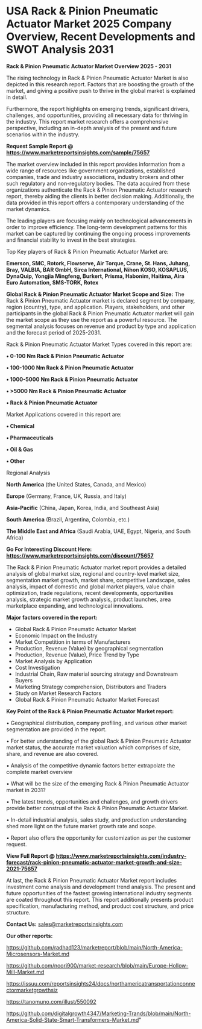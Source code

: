 # USA Rack & Pinion Pneumatic Actuator Market 2025 Company Overview, Recent Developments and SWOT Analysis 2031

<Strong> Rack & Pinion Pneumatic Actuator Market Overview 2025 - 2031</strong>

The rising technology in Rack & Pinion Pneumatic Actuator Market is also depicted in this research report. Factors that are boosting the growth of the market, and giving a positive push to thrive in the global market is explained in detail.

Furthermore, the report highlights on emerging trends, significant drivers, challenges, and opportunities, providing all necessary data for thriving in the industry. This report market research offers a comprehensive perspective, including an in-depth analysis of the present and future scenarios within the industry.

<strong>Request Sample Report @ <a href=https://www.marketreportsinsights.com/sample/75657>https://www.marketreportsinsights.com/sample/75657</a></strong>

The market overview included in this report provides information from a wide range of resources like government organizations, established companies, trade and industry associations, industry brokers and other such regulatory and non-regulatory bodies. The data acquired from these organizations authenticate the Rack & Pinion Pneumatic Actuator research report, thereby aiding the clients in better decision making. Additionally, the data provided in this report offers a contemporary understanding of the market dynamics.

The leading players are focusing mainly on technological advancements in order to improve efficiency. The long-term development patterns for this market can be captured by continuing the ongoing process improvements and financial stability to invest in the best strategies.

Top Key players of Rack & Pinion Pneumatic Actuator Market are:

<strong>Emerson, SMC, Rotork, Flowserve, Air Torque, Crane, St. Hans, Juhang, Bray, VALBIA, BAR GmbH, Sirca International, Nihon KOSO, KOSAPLUS, DynaQuip, Yongjia Mingfeng, Burkert, Prisma, Habonim, Haitima, Aira Euro Automation, SMS-TORK, Rotex</strong>

<strong><b>Global Rack & Pinion Pneumatic Actuator Market Scope and Size:</b></strong>
The Rack & Pinion Pneumatic Actuator market is declared segment by company, region (country), type, and application. Players, stakeholders, and other participants in the global Rack & Pinion Pneumatic Actuator market will gain the market scope as they use the report as a powerful resource. The segmental analysis focuses on revenue and product by type and application and the forecast period of 2025-2031.

Rack & Pinion Pneumatic Actuator Market Types covered in this report are:

<strong>• 0-100 Nm Rack & Pinion Pneumatic Actuator

• 100-1000 Nm Rack & Pinion Pneumatic Actuator

• 1000-5000 Nm Rack & Pinion Pneumatic Actuator

• >5000 Nm Rack & Pinion Pneumatic Actuator

• Rack & Pinion Pneumatic Actuator</strong>

Market Applications covered in this report are:

<strong>• Chemical

• Pharmaceuticals

• Oil & Gas

• Other</strong> 

Regional Analysis

<strong>North America</strong> (the United States, Canada, and Mexico)

<strong>Europe</strong> (Germany, France, UK, Russia, and Italy)

<strong>Asia-Pacific</strong> (China, Japan, Korea, India, and Southeast Asia)

<strong>South America</strong> (Brazil, Argentina, Colombia, etc.)

<strong>The Middle East and Africa</strong> (Saudi Arabia, UAE, Egypt, Nigeria, and South Africa)

<strong>Go For Interesting Discount Here: <a href=https://www.marketreportsinsights.com/discount/75657>https://www.marketreportsinsights.com/discount/75657</a></strong>

The Rack & Pinion Pneumatic Actuator market report provides a detailed analysis of global market size, regional and country-level market size, segmentation market growth, market share, competitive Landscape, sales analysis, impact of domestic and global market players, value chain optimization, trade regulations, recent developments, opportunities analysis, strategic market growth analysis, product launches, area marketplace expanding, and technological innovations.

<strong><b>Major factors covered in the report:</b></strong>
<ul>
  <li>Global Rack & Pinion Pneumatic Actuator Market </li>
  <li>Economic Impact on the Industry</li>
  <li>Market Competition in terms of Manufacturers</li>
  <li>Production, Revenue (Value) by geographical segmentation</li>
  <li>Production, Revenue (Value), Price Trend by Type</li>
  <li>Market Analysis by Application</li>
  <li>Cost Investigation</li>
  <li>Industrial Chain, Raw material sourcing strategy and Downstream Buyers</li>
  <li>Marketing Strategy comprehension, Distributors and Traders</li>
  <li>Study on Market Research Factors</li>
  <li>Global Rack & Pinion Pneumatic Actuator Market Forecast</li>
</ul>

<strong><b>Key Point of the Rack & Pinion Pneumatic Actuator Market report:</b></strong>

• Geographical distribution, company profiling, and various other market segmentation are provided in the report.

• For better understanding of the global Rack & Pinion Pneumatic Actuator market status, the accurate market valuation which comprises of size, share, and revenue are also covered.

• Analysis of the competitive dynamic factors better extrapolate the complete market overview

• What will be the size of the emerging Rack & Pinion Pneumatic Actuator market in 2031?

• The latest trends, opportunities and challenges, and growth drivers provide better construal of the Rack & Pinion Pneumatic Actuator Market.

• In-detail industrial analysis, sales study, and production understanding shed more light on the future market growth rate and scope.

• Report also offers the opportunity for customization as per the customer request.

<strong><b>View Full Report @ <a href=https://www.marketreportsinsights.com/industry-forecast/rack-pinion-pneumatic-actuator-market-growth-and-size-2021-75657>https://www.marketreportsinsights.com/industry-forecast/rack-pinion-pneumatic-actuator-market-growth-and-size-2021-75657</a></b></strong>


At last, the Rack & Pinion Pneumatic Actuator Market report includes investment come analysis and development trend analysis. The present and future opportunities of the fastest growing international industry segments are coated throughout this report. This report additionally presents product specification, manufacturing method, and product cost structure, and price structure.

<strong>Contact Us:</strong>
sales@marketreportsinsights.com

<strong>Our other reports:</strong>

<a href=https://github.com/radhad123/marketreport/blob/main/North-America-Microsensors-Market.md>https://github.com/radhad123/marketreport/blob/main/North-America-Microsensors-Market.md</a>

<a href=https://github.com/noori900/market-research/blob/main/Europe-Hollow-Mill-Market.md>https://github.com/noori900/market-research/blob/main/Europe-Hollow-Mill-Market.md</a>

<a href=https://issuu.com/reportsinsights24/docs/northamericatransportationconnectormarketgrowthsiz>https://issuu.com/reportsinsights24/docs/northamericatransportationconnectormarketgrowthsiz</a>

<a href=https://tanomuno.com/illust/550092>https://tanomuno.com/illust/550092</a>

<a href=https://github.com/digitalgrowth4347/Marketing-Trands/blob/main/North-America-Solid-State-Smart-Transformers-Market.md>https://github.com/digitalgrowth4347/Marketing-Trands/blob/main/North-America-Solid-State-Smart-Transformers-Market.md</a>"

